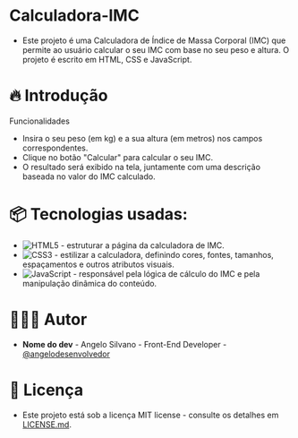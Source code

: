 # Calculadora-IMC
 * Este projeto é uma Calculadora de Índice de Massa Corporal (IMC) que permite ao usuário calcular o seu IMC com base no seu peso e altura. O projeto é escrito em HTML, CSS e JavaScript.
   
# 🔥 Introdução
   Funcionalidades
*  Insira o seu peso (em kg) e a sua altura (em metros) nos campos correspondentes.
*  Clique no botão "Calcular" para calcular o seu IMC.
*  O resultado será exibido na tela, juntamente com uma descrição baseada no valor do IMC calculado.
     
# 📦 Tecnologias usadas:

* ![HTML5](https://img.shields.io/badge/html5-%23E34F26.svg?style=for-the-badge&logo=html5&logoColor=white) -  estruturar a página da calculadora de IMC.
* ![CSS3](https://img.shields.io/badge/css3-%231572B6.svg?style=for-the-badge&logo=css3&logoColor=white) -  estilizar a calculadora, definindo cores, fontes, tamanhos, espaçamentos e outros atributos visuais.
* ![JavaScript](https://img.shields.io/badge/javascript-%23323330.svg?style=for-the-badge&logo=javascript&logoColor=%23F7DF1E) - responsável pela lógica de cálculo do IMC e pela manipulação dinâmica do conteúdo.

# 🧑🏽‍💻 Autor
* **Nome do dev** - Angelo Silvano - Front-End Developer - [@angelodesenvolvedor](https://github.com/angelodesenvolvedor)

# 📄 Licença
* Este projeto está sob a licença MIT license - consulte os detalhes em [LICENSE.md](https://github.com/angelodesenvolvedor/Calculadora-IMC?tab=MIT-1-ov-file).     
